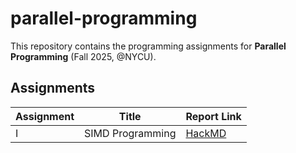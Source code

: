 # parallel-programming
This repository contains the programming assignments for **Parallel Programming** (Fall 2025, @NYCU).

## Assignments

| Assignment | Title             | Report Link                          |
|------------|------------------|--------------------------------------|
| I          | SIMD Programming | [HackMD](https://hackmd.io/@liyichen125/ry5USxynxe/edit)      |
